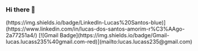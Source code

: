 ### Hi there 👋

<!--
**lucass235/lucass235** is a ✨ _special_ ✨ repository because its `README.md` (this file) appears on your GitHub profile.

Here are some ideas to get you started:

- 🔭 I’m currently working on ...
- 🌱 I’m currently learning ...
- 👯 I’m looking to collaborate on ...
- 🤔 I’m looking for help with ...
- 💬 Ask me about ...
- 📫 How to reach me: ...
- 😄 Pronouns: ...
- ⚡ Fun fact: ...
-->(https://img.shields.io/badge/LinkedIn-Lucas%20Santos-blue)](https://www.linkedin.com/in/lucas-dos-santos-amorim-r%C3%AAgo-2a77251a4/)        [![Gmail Badge](https://img.shields.io/badge/Gmail-lucas.lucass235%40gmail.com-red)](mailto:lucas.lucass235@gmail.com)

